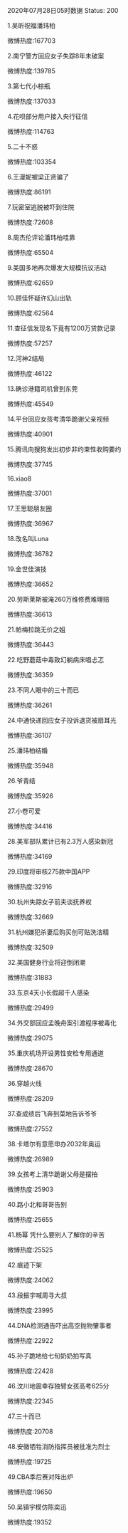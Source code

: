 2020年07月28日05时数据
Status: 200

1.吴昕祝福潘玮柏

微博热度:167703

2.南宁警方回应女子失踪8年未破案

微博热度:139785

3.第七代小棕瓶

微博热度:137033

4.花呗部分用户接入央行征信

微博热度:114763

5.二十不惑

微博热度:103354

6.王漫妮被梁正贤骗了

微博热度:86191

7.玩密室逃脱被吓到住院

微博热度:72608

8.周杰伦评论潘玮柏哇靠

微博热度:65504

9.美国多地再次爆发大规模抗议活动

微博热度:62659

10.顾佳怀疑许幻山出轨

微博热度:62564

11.查征信发现名下竟有1200万贷款记录

微博热度:57257

12.河神2结局

微博热度:46122

13.确诊港籍司机曾到东莞

微博热度:45549

14.平台回应女孩考清华跪谢父亲视频

微博热度:40901

15.腾讯向搜狗发出初步非约束性收购要约

微博热度:37745

16.xiao8

微博热度:37001

17.王思聪朋友圈

微博热度:36967

18.改名叫Luna

微博热度:36782

19.金世佳演技

微博热度:36652

20.劳斯莱斯被淹260万维修费难理赔

微博热度:36613

21.帕梅拉跳无价之姐

微博热度:36443

22.吃野蘑菇中毒致幻躺病床唱忐忑

微博热度:36359

23.不同人眼中的三十而已

微博热度:36261

24.中通快递回应女子投诉退货被扇耳光

微博热度:36107

25.潘玮柏结婚

微博热度:35948

26.爷青结

微博热度:35926

27.小卷可爱

微博热度:34416

28.美军部队累计已有2.3万人感染新冠

微博热度:34169

29.印度将审核275款中国APP

微博热度:32916

30.杭州失踪女子前夫谈抚养权

微博热度:32669

31.杭州嫌犯杀妻后购买创可贴洗洁精

微博热度:32509

32.美国健身行业将迎倒闭潮

微博热度:31883

33.东京4天小长假超千人感染

微博热度:29499

34.外交部回应孟晚舟案引渡程序被毒化

微博热度:29075

35.重庆机场开设男性安检专用通道

微博热度:28670

36.穿越火线

微博热度:28209

37.查成绩后飞奔到菜地告诉爷爷

微博热度:27552

38.卡塔尔有意愿申办2032年奥运

微博热度:26989

39.女孩考上清华跪谢父母是摆拍

微博热度:25903

40.路小北和哥哥告别

微博热度:25655

41.杨幂 凭什么要别人了解你的辛苦

微博热度:25525

42.痕迹下架

微博热度:24062

43.段振宇喊周寻大叔

微博热度:23995

44.DNA检测通告吓出高空抛物肇事者

微博热度:22922

45.孙子跪地给七旬奶奶拍写真

微博热度:22428

46.汶川地震幸存独臂女孩高考625分

微博热度:22345

47.三十而已

微博热度:20708

48.安徽牺牲消防指挥员被批准为烈士

微博热度:19725

49.CBA季后赛对阵出炉

微博热度:19650

50.吴镇宇模仿陈奕迅

微博热度:19352

